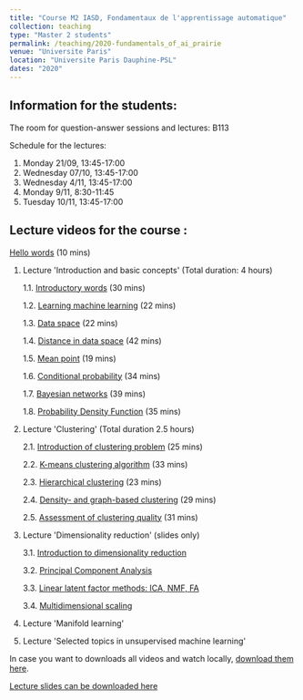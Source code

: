 ```yaml
---
title: "Course M2 IASD, Fondamentaux de l'apprentissage automatique"
collection: teaching
type: "Master 2 students"
permalink: /teaching/2020-fundamentals_of_ai_prairie
venue: "Universite Paris"
location: "Universite Paris Dauphine-PSL"
dates: "2020"
---
```


## Information for the students:

The room for question-answer sessions and lectures: B113

Schedule for the lectures:

1. Monday 21/09, 13:45-17:00
2. Wednesday 07/10, 13:45-17:00
3. Wednesday 4/11, 13:45-17:00
4. Monday 9/11, 8:30-11:45
5. Tuesday 10/11, 13:45-17:00


## Lecture videos for the course :

[Hello words](https://www.youtube.com/watch?v=8aibVvpE1Ws) (10 mins)

1. Lecture 'Introduction and basic concepts' (Total duration: 4 hours)

	1.1. [Introductory words](https://www.youtube.com/watch?v=Jrj23vRnrFw) (30 mins)

	1.2. [Learning machine learning](https://www.youtube.com/watch?v=tvPXV902Zqk) (22 mins)

	1.3. [Data space](https://www.youtube.com/watch?v=-wS5413i6og) (22 mins)

	1.4. [Distance in data space](https://www.youtube.com/watch?v=-Zn1e5QIpKE) (42 mins)

	1.5. [Mean point](https://www.youtube.com/watch?v=nIMT9JuvaLE) (19 mins)

	1.6. [Conditional probability](https://www.youtube.com/watch?v=2lxrigbBuns) (34 mins)

	1.7. [Bayesian networks](https://www.youtube.com/watch?v=G2ru91a6OS4) (39 mins)

	1.8. [Probability Density Function](https://www.youtube.com/watch?v=OUzcI5YFB3Y) (35 mins)

2. Lecture 'Clustering' (Total duration 2.5 hours)

	2.1. [Introduction of clustering problem](https://www.youtube.com/watch?v=jHvRQIGmUUU) (25 mins)

	2.2. [K-means clustering algorithm](https://www.youtube.com/watch?v=0h-zulQ8oK8) (33 mins)

	2.3. [Hierarchical clustering](https://www.youtube.com/watch?v=txvJhkT4GOg) (23 mins)

	2.4. [Density- and graph-based clustering](https://www.youtube.com/watch?v=Yia3fkJB9YI) (29 mins)

	2.5. [Assessment of clustering quality](https://www.youtube.com/watch?v=R2Xmodxp1_s) (31 mins)

3. Lecture 'Dimensionality reduction' (slides only)

	3.1. [Introduction to dimensionality reduction](http://www.ihes.fr/~zinovyev/FundamentalsOfAI2020_lectures/Slides/Lecture3_1_DimRed_Intro.pdf)

	3.2. [Principal Component Analysis](http://www.ihes.fr/~zinovyev/FundamentalsOfAI2020_lectures/Slides/Lecture3_2_PCA.pdf)

	3.3. [Linear latent factor methods: ICA, NMF, FA](http://www.ihes.fr/~zinovyev/FundamentalsOfAI2020_lectures/Slides/Lecture3_3_ICA_NMF.pdf) 

	3.4. [Multidimensional scaling](http://www.ihes.fr/~zinovyev/FundamentalsOfAI2020_lectures/Slides/Lecture3_3_ICA_NMF.pdf) 


4. Lecture 'Manifold learning'

5. Lecture 'Selected topics in unsupervised machine learning'

In case you want to downloads all videos and watch locally, [download them here](http://www.ihes.fr/~zinovyev/FundamentalsOfAI2020_lectures/).

[Lecture slides can be downloaded here](http://www.ihes.fr/~zinovyev/FundamentalsOfAI2020_lectures/Slides) 